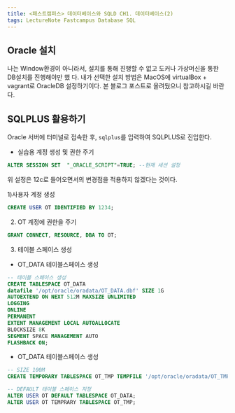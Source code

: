 ```yaml
---
title: <패스트캠퍼스> 데이터베이스와 SQLD CH1. 데이터베이스(2)
tags: LectureNote Fastcampus Database SQL
---
```


## Oracle 설치

나는 Window환경이 아니라서, 설치를 통해 진행할 수 없고 도커나 가상머신을 통한 DB설치를 진행해야만 했
다. 내가 선택한 설치 방법은 MacOS에 virtualBox + vagrant로 OracleDB 설정하기이다. 본 블로그
포스트로 올려뒀으니 참고하시길 바란다.

## SQLPLUS 활용하기

Oracle 서버에 터미널로 접속한 후, `sqlplus`를 입력하여 SQLPLUS로 진입한다.

- 실습용 계정 생성 및 권한 주기
```sql
ALTER SESSION SET  "_ORACLE_SCRIPT"=TRUE; --현재 세션 설정
```
위 설정은 12c로 들어오면서의 변경점을 적용하지 않겠다는 것이다.

1)사용자 계정 생성
```sql
CREATE USER OT IDENTIFIED BY 1234;
```

2) OT 계정에 권한을 주기
```sql
GRANT CONNECT, RESOURCE, DBA TO OT;
```

3) 테이블 스페이스 생성

- OT_DATA 테이블스페이스 생성
```sql
-- 테이블 스페이스 생성
CREATE TABLESPACE OT_DATA
datafile '/opt/oracle/oradata/OT_DATA.dbf' SIZE 1G
AUTOEXTEND ON NEXT 512M MAXSIZE UNLIMITED
LOGGING
ONLINE
PERMANENT
EXTENT MANAGEMENT LOCAL AUTOALLOCATE
BLOCKSIZE 8K
SEGMENT SPACE MANAGEMENT AUTO
FLASHBACK ON;
```

- OT_DATA 테이블스페이스 생성
```sql
-- SIZE 100M
CREATE TEMPORARY TABLESPACE OT_TMP TEMPFILE '/opt/oracle/oradata/OT_TMP.dbf' SIZE 100M AUTOEXTEND ON NEXT 100M MAXSIZE UNLIMITED;
```

```sql
-- DEFAULT 테이블 스페이스 지정
ALTER USER OT DEFAULT TABLESPACE OT_DATA;
ALTER USER OT TEMPRARY TABLESPACE OT_TMP;
```
